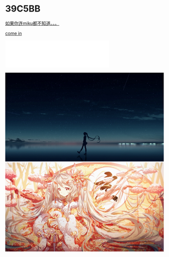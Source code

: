 # 39C5BB

[如果你连miku都不知道。。。](https://zh.moegirl.org/初音未来)

[come in](/miku/001/index.html)

<iframe frameborder="no" border="0" marginwidth="0" marginheight="0" width=330 height=86 src="//music.163.com/outchain/player?type=2&id=22635194&auto=1&height=66"></iframe>

![](1.jpg)
![](2.jpg)